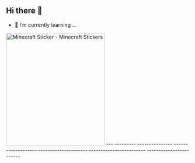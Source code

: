 ## Hi there 👋

 
- 🌱 I’m currently learning ...</br>


 <img src="https://media.tenor.com/lDP4QgUYoDkAAAAi/minecraft.gif" width="270" height="309" alt="Minecraft Sticker - Minecraft Stickers" style="max-width: 325px; background-color: unset;"> ---           ---------          ---------------      -------------------     ---------------------     ------------------------         ------------------------      
